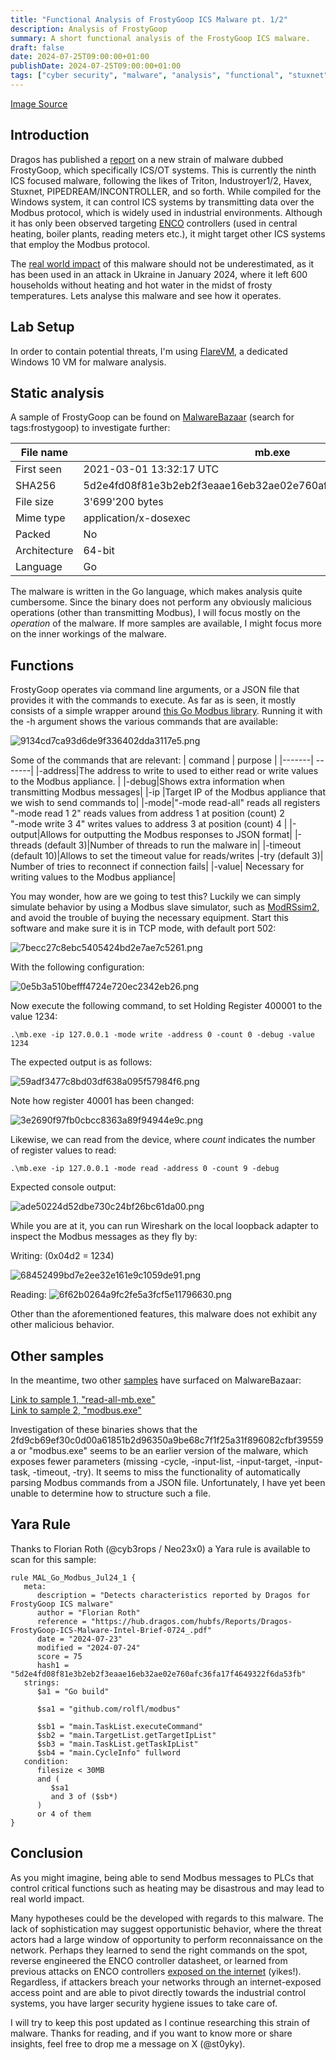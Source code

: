 ```yaml
---
title: "Functional Analysis of FrostyGoop ICS Malware pt. 1/2"
description: Analysis of FrostyGoop
summary: A short functional analysis of the FrostyGoop ICS malware.
draft: false
date: 2024-07-25T09:00:00+01:00
publishDate: 2024-07-25T09:00:00+01:00
tags: ["cyber security", "malware", "analysis", "functional", "stuxnet", "havex", "industroyer", "reverse engineering", "ICS", "OT", "FactoryIO", "hacking", "frostygoop"]
---
```


[Image Source](https://medium.com/@lithiumnetworks/new-ics-malware-frostygoop-targeting-critical-infrastructure-99b274725772)

## Introduction
Dragos has published a [report](https://hub.dragos.com/hubfs/Reports/Dragos-FrostyGoop-ICS-Malware-Intel-Brief-0724_.pdf) on a new strain of malware dubbed FrostyGoop, which specifically ICS/OT systems. This is currently the ninth ICS focused malware, following the likes of Triton, Industroyer1/2, Havex, Stuxnet, PIPEDREAM/INCONTROLLER, and so forth. While compiled for the Windows system, it can control ICS systems by transmitting data over the Modbus protocol, which is widely used in industrial environments. Although it has only been observed targeting [ENCO](https://ecopower-eu.com/en/enco-control/) controllers (used in central heating, boiler plants, reading meters etc.), it might target other ICS systems that employ the Modbus protocol. 

The [real world impact](https://therecord.media/frostygoop-malware-ukraine-heat) of this malware should not be underestimated, as it has been used in an attack in Ukraine in January 2024, where it left 600 households without heating and hot water in the midst of frosty temperatures. Lets analyse this malware and see how it operates. 

 ## Lab Setup

 In order to contain potential threats, I'm using [FlareVM](https://github.com/mandiant/flare-vm), a dedicated Windows 10 VM for malware analysis. 
 
## Static analysis

 A sample of FrostyGoop can be found on [MalwareBazaar](https://bazaar.abuse.ch/) (search for tags:frostygoop) to investigate further:

| File name  | mb.exe                                                     |
|------------|------------------------------------------------------------------|
| First seen | 2021-03-01 13:32:17 UTC                                          |
| SHA256     | 5d2e4fd08f81e3b2eb2f3eaae16eb32ae02e760afc36fa17f4649322f6da53fb |
| File size  | 3'699'200 bytes                                                    |
| Mime type  | application/x-dosexec                                            |
| Packed     | No                                                               |
| Architecture| 64-bit | 
| Language | Go |

The malware is written in the Go language, which makes analysis quite cumbersome. Since the binary does not perform any obviously malicious operations (other than transmitting Modbus), I will focus mostly on the *operation* of the malware. If more samples are available, I might focus more on the inner workings of the malware. 

## Functions

FrostyGoop operates via command line arguments, or a JSON file that provides it with the commands to execute. As far as is seen, it mostly consists of a simple wrapper around [this Go Modbus library](https://github.com/rolfl/modbus). Running it with the -h argument shows the various commands that are available:

![9134cd7ca93d6de9f336402dda3117e5.png](img/9134cd7ca93d6de9f336402dda3117e5.png)

Some of the commands that are relevant:
| command | purpose |
|-------| -------|
|-address|The address to write to used to either read or write values to the Modbus appliance. |
|-debug|Shows extra information when transmitting Modbus messages|
|-ip |Target IP of the Modbus appliance that we wish to send commands to|
|-mode|"-mode read-all" reads all registers <br> "-mode read 1 2" reads values from address 1 at position (count) 2 <br> "-mode write 3 4" writes values to address 3 at position (count) 4 |
|-output|Allows for outputting the Modbus responses to JSON format|
|-threads (default 3)|Number of threads to run the malware in|
|-timeout (default 10)|Allows to set the timeout value for reads/writes
|-try (default 3)| Number of tries to reconnect if connection fails|
|-value| Necessary for writing values to the Modbus appliance|

You may wonder, how are we going to test this? Luckily we can simply simulate behavior by using a Modbus slave simulator, such as [ModRSsim2](https://sourceforge.net/projects/modrssim2/), and avoid the trouble of buying the necessary equipment. Start this software and make sure it is in TCP mode, with default port 502:

![7becc27c8ebc5405424bd2e7ae7c5261.png](img/7becc27c8ebc5405424bd2e7ae7c5261.png)

With the following configuration:

![0e5b3a510befff4724e720ec2342eb26.png](img/0e5b3a510befff4724e720ec2342eb26.png)

Now execute the following command, to set Holding Register 400001 to the value 1234:

```
.\mb.exe -ip 127.0.0.1 -mode write -address 0 -count 0 -debug -value 1234
```

The expected output is as follows:

![59adf3477c8bd03df638a095f57984f6.png](img/59adf3477c8bd03df638a095f57984f6.png)

Note how register 40001 has been changed:

![3e2690f97fb0cbcc8363a89f94944e9c.png](img/3e2690f97fb0cbcc8363a89f94944e9c.png)

Likewise, we can read from the device, where *count* indicates the number of register values to read:

```
.\mb.exe -ip 127.0.0.1 -mode read -address 0 -count 9 -debug
```

Expected console output:

![ade50224d52dbe730c24bf26bc61da00.png](img/ade50224d52dbe730c24bf26bc61da00.png)

While you are at it, you can run Wireshark on the local loopback adapter to inspect the Modbus messages as they fly by:

Writing: (0x04d2 = 1234)

![68452499bd7e2ee32e161e9c1059de91.png](img/68452499bd7e2ee32e161e9c1059de91.png)

Reading:
![6f62b0264a9fc2fe5a3fcf5e11796630.png](img/6f62b0264a9fc2fe5a3fcf5e11796630.png)

Other than the aforementioned features, this malware does not exhibit any other malicious behavior. 
## Other samples

In the meantime, two other [samples](https://bazaar.abuse.ch/browse.php?search=tag%3Afrostygoop) have surfaced on MalwareBazaar:

[Link to sample 1, "read-all-mb.exe"](https://bazaar.abuse.ch/sample/a63ba88ad869085f1625729708ba65e87f5b37d7be9153b3db1a1b0e3fed309c/) <br>
[Link to sample 2, "modbus.exe"](https://bazaar.abuse.ch/sample/2fd9cb69ef30c0d00a61851b2d96350a9be68c7f1f25a31f896082cfbf39559a/)

Investigation of these binaries shows that the 2fd9cb69ef30c0d00a61851b2d96350a9be68c7f1f25a31f896082cfbf39559a or "modbus.exe" seems to be an earlier version of the malware, which exposes fewer parameters (missing -cycle, -input-list, -input-target, -input-task, -timeout, -try). It seems to miss the functionality of automatically parsing Modbus commands from a JSON file. Unfortunately, I have yet been unable to determine how to structure such a file. 

## Yara Rule

Thanks to Florian Roth (@cyb3rops / Neo23x0) a Yara rule is available to scan for this sample:

```
rule MAL_Go_Modbus_Jul24_1 {
   meta:
      description = "Detects characteristics reported by Dragos for FrostyGoop ICS malware"
      author = "Florian Roth"
      reference = "https://hub.dragos.com/hubfs/Reports/Dragos-FrostyGoop-ICS-Malware-Intel-Brief-0724_.pdf"
      date = "2024-07-23"
      modified = "2024-07-24"
      score = 75
      hash1 = "5d2e4fd08f81e3b2eb2f3eaae16eb32ae02e760afc36fa17f4649322f6da53fb"
   strings:
      $a1 = "Go build"

      $sa1 = "github.com/rolfl/modbus"

      $sb1 = "main.TaskList.executeCommand"
      $sb2 = "main.TargetList.getTargetIpList"
      $sb3 = "main.TaskList.getTaskIpList"
      $sb4 = "main.CycleInfo" fullword
   condition:
      filesize < 30MB
      and (
         $sa1
         and 3 of ($sb*)
      )
      or 4 of them
}
```


## Conclusion
As you might imagine, being able to send Modbus messages to PLCs that control critical functions such as heating may be disastrous and may lead to real world impact. 

Many hypotheses could be the developed with regards to this malware. The lack of sophistication may suggest opportunistic behavior, where the threat actors had a large window of opportunity to perform reconnaissance on the network. Perhaps they learned to send the right commands on the spot, reverse engineered the ENCO controller datasheet, or learned from previous attacks on ENCO controllers [exposed on the internet](https://alhasawi.medium.com/how-to-find-and-probe-enco-plcs-on-the-internet-just-like-frostygoop-malware-3546ba7dfce4) (yikes!).  Regardless, if attackers breach your networks through an internet-exposed access point and are able to pivot directly towards the industrial control systems, you have larger security hygiene issues to take care of.

I will try to keep this post updated as I continue researching this strain of malware. Thanks for reading, and if you want to know more or share insights, feel free to drop me a message on X (@st0yky).
